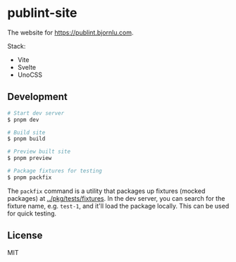 # publint-site

The website for https://publint.bjornlu.com.

Stack:

- Vite
- Svelte
- UnoCSS

## Development

```bash
# Start dev server
$ pnpm dev

# Build site
$ pnpm build

# Preview built site
$ pnpm preview

# Package fixtures for testing
$ pnpm packfix
```

The `packfix` command is a utility that packages up fixtures (mocked packages) at [../pkg/tests/fixtures](../pkg/tests/fixtures). In the dev server, you can search for the fixture name, e.g. `test-1`, and it'll load the package locally. This can be used for quick testing.

## License

MIT

